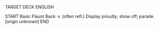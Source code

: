 TARGET DECK
ENGLISH

START
Basic
Flaunt
Back: v. (often refl.) Display proudly; show off; parade. [origin unknown]
END
